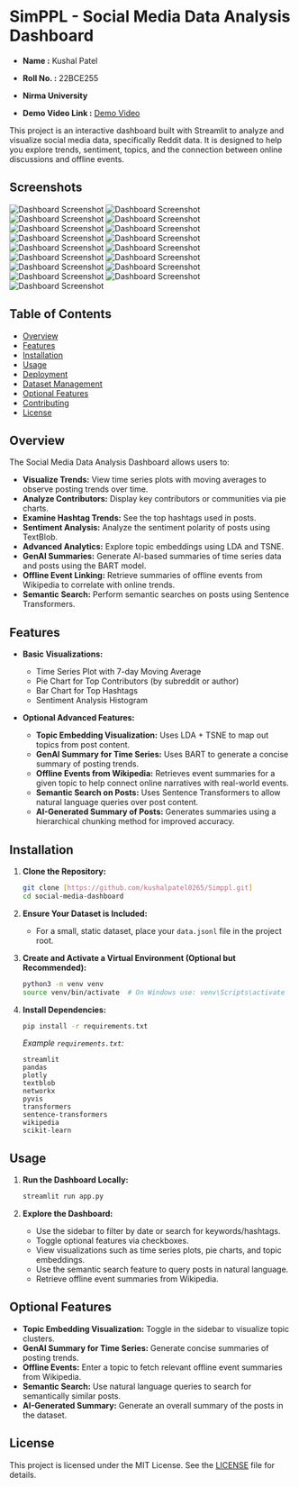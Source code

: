 # SimPPL - Social Media Data Analysis Dashboard

- **Name :** Kushal Patel
- **Roll No. :** 22BCE255
- **Nirma University**

- **Demo Video Link :** [Demo Video](https://drive.google.com/file/d/1h8JCwVlwVyHMmnvGHuZw_K_nOLiDdLgu/view?usp=sharing)

This project is an interactive dashboard built with Streamlit to analyze and visualize social media data, specifically Reddit data. It is designed to help you explore trends, sentiment, topics, and the connection between online discussions and offline events.

## Screenshots

![Dashboard Screenshot](Screenshots/1.png)
![Dashboard Screenshot](Screenshots/2.png)
![Dashboard Screenshot](Screenshots/3.png)
![Dashboard Screenshot](Screenshots/4.png)
![Dashboard Screenshot](Screenshots/5.png)
![Dashboard Screenshot](Screenshots/6.png)
![Dashboard Screenshot](Screenshots/7.png)
![Dashboard Screenshot](Screenshots/8.png)
![Dashboard Screenshot](Screenshots/9.png)
![Dashboard Screenshot](Screenshots/10.png)
![Dashboard Screenshot](Screenshots/11.png)
![Dashboard Screenshot](Screenshots/12.png)
![Dashboard Screenshot](Screenshots/13.png)
![Dashboard Screenshot](Screenshots/14.png)
![Dashboard Screenshot](Screenshots/15.png)
![Dashboard Screenshot](Screenshots/16.png)
![Dashboard Screenshot](Screenshots/17.png)

## Table of Contents

- [Overview](#overview)
- [Features](#features)
- [Installation](#installation)
- [Usage](#usage)
- [Deployment](#deployment)
- [Dataset Management](#dataset-management)
- [Optional Features](#optional-features)
- [Contributing](#contributing)
- [License](#license)

## Overview

The Social Media Data Analysis Dashboard allows users to:
- **Visualize Trends:** View time series plots with moving averages to observe posting trends over time.
- **Analyze Contributors:** Display key contributors or communities via pie charts.
- **Examine Hashtag Trends:** See the top hashtags used in posts.
- **Sentiment Analysis:** Analyze the sentiment polarity of posts using TextBlob.
- **Advanced Analytics:** Explore topic embeddings using LDA and TSNE.
- **GenAI Summaries:** Generate AI-based summaries of time series data and posts using the BART model.
- **Offline Event Linking:** Retrieve summaries of offline events from Wikipedia to correlate with online trends.
- **Semantic Search:** Perform semantic searches on posts using Sentence Transformers.

## Features

- **Basic Visualizations:**
  - Time Series Plot with 7-day Moving Average
  - Pie Chart for Top Contributors (by subreddit or author)
  - Bar Chart for Top Hashtags
  - Sentiment Analysis Histogram

- **Optional Advanced Features:**
  - **Topic Embedding Visualization:** Uses LDA + TSNE to map out topics from post content.
  - **GenAI Summary for Time Series:** Uses BART to generate a concise summary of posting trends.
  - **Offline Events from Wikipedia:** Retrieves event summaries for a given topic to help connect online narratives with real-world events.
  - **Semantic Search on Posts:** Uses Sentence Transformers to allow natural language queries over post content.
  - **AI-Generated Summary of Posts:** Generates summaries using a hierarchical chunking method for improved accuracy.

## Installation

1. **Clone the Repository:**

   ```bash
   git clone [https://github.com/kushalpatel0265/Simppl.git]
   cd social-media-dashboard
   ```

2. **Ensure Your Dataset is Included:**
   
   - For a small, static dataset, place your `data.jsonl` file in the project root.

3. **Create and Activate a Virtual Environment (Optional but Recommended):**

   ```bash
   python3 -m venv venv
   source venv/bin/activate  # On Windows use: venv\Scripts\activate
   ```

4. **Install Dependencies:**

   ```bash
   pip install -r requirements.txt
   ```

   *Example `requirements.txt`:*
   ```
   streamlit
   pandas
   plotly
   textblob
   networkx
   pyvis
   transformers
   sentence-transformers
   wikipedia
   scikit-learn
   ```

## Usage

1. **Run the Dashboard Locally:**

   ```bash
   streamlit run app.py
   ```

2. **Explore the Dashboard:**

   - Use the sidebar to filter by date or search for keywords/hashtags.
   - Toggle optional features via checkboxes.
   - View visualizations such as time series plots, pie charts, and topic embeddings.
   - Use the semantic search feature to query posts in natural language.
   - Retrieve offline event summaries from Wikipedia.

## Optional Features

- **Topic Embedding Visualization:** Toggle in the sidebar to visualize topic clusters.
- **GenAI Summary for Time Series:** Generate concise summaries of posting trends.
- **Offline Events:** Enter a topic to fetch relevant offline event summaries from Wikipedia.
- **Semantic Search:** Use natural language queries to search for semantically similar posts.
- **AI-Generated Summary:** Generate an overall summary of the posts in the dataset.


## License

This project is licensed under the MIT License. See the [LICENSE](LICENSE) file for details.
